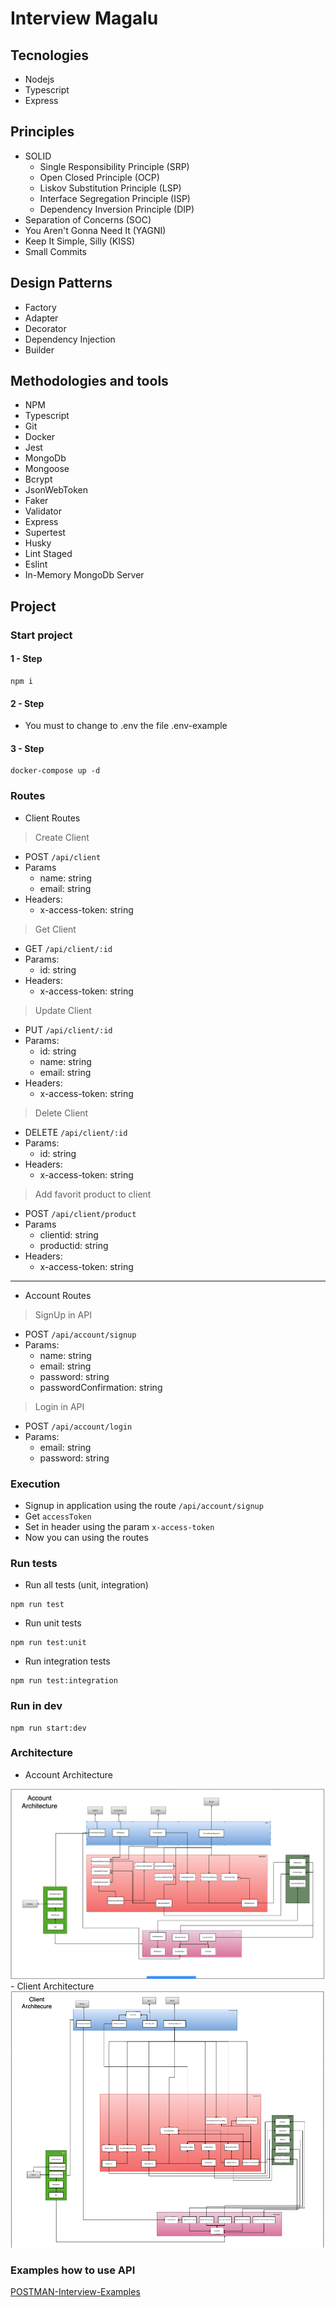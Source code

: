 # Interview Magalu

## Tecnologies
 - Nodejs
 - Typescript
 - Express

## Principles
 - SOLID
    - Single Responsibility Principle (SRP)
    - Open Closed Principle (OCP)
    - Liskov Substitution Principle (LSP)
    - Interface Segregation Principle (ISP)
    - Dependency Inversion Principle (DIP)
 - Separation of Concerns (SOC)
 - You Aren't Gonna Need It (YAGNI)
 - Keep It Simple, Silly (KISS)
 - Small Commits

## Design Patterns
 - Factory
 - Adapter
 - Decorator
 - Dependency Injection
 - Builder

## Methodologies and tools
 - NPM
 - Typescript
 - Git
 - Docker
 - Jest
 - MongoDb
 - Mongoose
 - Bcrypt
 - JsonWebToken
 - Faker
 - Validator
 - Express
 - Supertest
 - Husky
 - Lint Staged
 - Eslint
 - In-Memory MongoDb Server

## Project

### Start project


#### 1 - Step
```
npm i
```

#### 2 - Step
 - You must to change to .env the file .env-example

#### 3 - Step
```
docker-compose up -d
```

### Routes
* Client Routes
> Create Client
  - POST `/api/client`
  - Params
    - name: string
    - email: string
  - Headers:
    - x-access-token: string

> Get Client
  - GET `/api/client/:id`
  - Params:
    - id: string
  - Headers:
    - x-access-token: string

> Update Client
  - PUT `/api/client/:id`
  - Params:
    - id: string
    - name: string
    - email: string
  - Headers:
    - x-access-token: string
> Delete Client
  - DELETE `/api/client/:id`
  - Params:
    - id: string
  - Headers:
    - x-access-token: string
> Add favorit product to client
  - POST `/api/client/product`
  - Params
    - clientid: string
    - productid: string
  - Headers:
    - x-access-token: string
---
* Account Routes
> SignUp in API
  - POST `/api/account/signup`
  - Params:
    - name: string
    - email: string
    - password: string
    - passwordConfirmation: string
> Login in API
  - POST `/api/account/login`
  - Params:
    - email: string
    - password: string

### Execution
 - Signup in application using the route `/api/account/signup`
 - Get `accessToken`
 - Set in header using the param `x-access-token`
 - Now you can using the routes

### Run tests

 - Run all tests (unit, integration)
```
npm run test
```
 - Run unit tests
```
npm run test:unit
```
- Run integration tests
```
npm run test:integration
```

### Run in dev
```
npm run start:dev
```

### Architecture

 - Account Architecture
<img src="./assets/account-architecture.png">
 - Client Architecture
<img src="./assets/client-architecture.png">

### Examples how to use API
[POSTMAN-Interview-Examples](MagaluWishilist.postman_collection.json)

